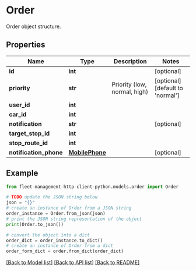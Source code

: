 # Order

Order object structure.

## Properties

Name | Type | Description | Notes
------------ | ------------- | ------------- | -------------
**id** | **int** |  | [optional] 
**priority** | **str** | Priority (low, normal, high) | [optional] [default to 'normal']
**user_id** | **int** |  | 
**car_id** | **int** |  | 
**notification** | **str** |  | [optional] 
**target_stop_id** | **int** |  | 
**stop_route_id** | **int** |  | 
**notification_phone** | [**MobilePhone**](MobilePhone.md) |  | [optional] 

## Example

```python
from fleet-management-http-client-python.models.order import Order

# TODO update the JSON string below
json = "{}"
# create an instance of Order from a JSON string
order_instance = Order.from_json(json)
# print the JSON string representation of the object
print(Order.to_json())

# convert the object into a dict
order_dict = order_instance.to_dict()
# create an instance of Order from a dict
order_form_dict = order.from_dict(order_dict)
```
[[Back to Model list]](../README.md#documentation-for-models) [[Back to API list]](../README.md#documentation-for-api-endpoints) [[Back to README]](../README.md)


